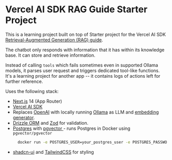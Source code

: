 # Vercel AI SDK RAG Guide Starter Project

This is a learning project built on top of Starter project for the Vercel AI SDK [Retrieval-Augmented Generation (RAG) guide](https://sdk.vercel.ai/docs/guides/rag-chatbot).

The chatbot only responds with information that it has within its knowledge base. It can store and retrieve information.

Instead of calling `tools` which fails sometimes even in supported Ollama models, it parses user request and triggers dedicated tool-like functions. It's a learning project for another app -- it contains logs of actions left for further reference.

Uses the following stack:

- [Next.js](https://nextjs.org) 14 (App Router)
- [Vercel AI SDK](https://sdk.vercel.ai/docs)
- Replaces [OpenAI](https://openai.com) with locally running [Ollama](https://ollama.com) as LLM and [embedding generator](https://ollama.com/blog/embedding-models).
- [Drizzle ORM](https://orm.drizzle.team) and [Zod](https://zod.dev/) for validation.
- [Postgres](https://www.postgresql.org/) with [ pgvector ](https://github.com/pgvector/pgvector) - runs Postgres in Docker using `pgvector/pgvector`
  ```sh
    docker run -e POSTGRES_USER=your_postgres_user -e POSTGRES_PASSWORD=your_password --name postgres -p 5432:5432 -d pgvector/pgvector
  ```
- [shadcn-ui](https://ui.shadcn.com) and [TailwindCSS](https://tailwindcss.com) for styling
